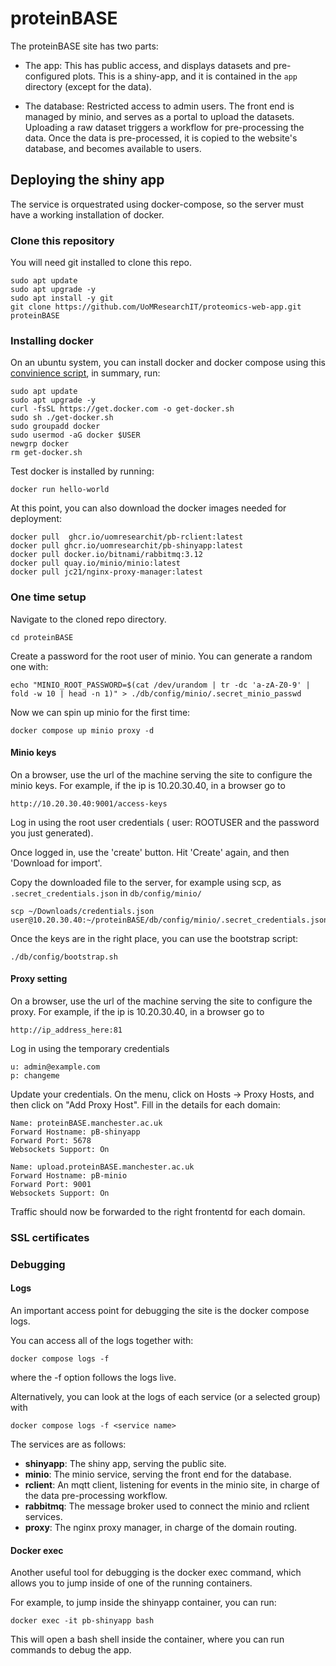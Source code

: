 # proteinBASE

The proteinBASE site has two parts:
 - The app: This has public access, and displays datasets and pre-configured plots.
 This is a shiny-app, and it is contained in the `app` directory (except for the data).

 - The database: Restricted access to admin users.
 The front end is managed by minio, and serves as a portal to upload the datasets.
 Uploading a raw dataset triggers a workflow for pre-processing the data.
 Once the data is pre-processed, it is copied to the website's database, and becomes available to users.

## Deploying the shiny app
The service is orquestrated using docker-compose, so the server must have a working installation of docker.

### Clone this repository
You will need git installed to clone this repo.
```
sudo apt update
sudo apt upgrade -y
sudo apt install -y git
git clone https://github.com/UoMResearchIT/proteomics-web-app.git proteinBASE
```

### Installing docker
On an ubuntu system, you can install docker and docker compose using this [convinience script](https://docs.docker.com/engine/install/ubuntu/#install-using-the-convenience-script), in summary, run:
```
sudo apt update
sudo apt upgrade -y
curl -fsSL https://get.docker.com -o get-docker.sh
sudo sh ./get-docker.sh
sudo groupadd docker
sudo usermod -aG docker $USER
newgrp docker
rm get-docker.sh
```
Test docker is installed by running:
```
docker run hello-world
```
At this point, you can also download the docker images needed for deployment:
```
docker pull  ghcr.io/uomresearchit/pb-rclient:latest
docker pull ghcr.io/uomresearchit/pb-shinyapp:latest
docker pull docker.io/bitnami/rabbitmq:3.12
docker pull quay.io/minio/minio:latest
docker pull jc21/nginx-proxy-manager:latest
```

### One time setup
Navigate to the cloned repo directory.
```
cd proteinBASE
```
Create a password for the root user of minio. You can generate a random one with:
```
echo "MINIO_ROOT_PASSWORD=$(cat /dev/urandom | tr -dc 'a-zA-Z0-9' | fold -w 10 | head -n 1)" > ./db/config/minio/.secret_minio_passwd
```
Now we can spin up minio for the first time:
```
docker compose up minio proxy -d
```
#### Minio keys
On a browser, use the url of the machine serving the site to configure the minio keys.
For example, if the ip is 10.20.30.40, in a browser go to
```
http://10.20.30.40:9001/access-keys
```
Log in using the root user credentials ( user: ROOTUSER and the password you just generated).

Once logged in, use the 'create' button.
Hit 'Create' again, and then 'Download for import'.

Copy the downloaded file to the server, for example using scp, as `.secret_credentials.json` in `db/config/minio/`
```
scp ~/Downloads/credentials.json user@10.20.30.40:~/proteinBASE/db/config/minio/.secret_credentials.json
```

Once the keys are in the right place, you can use the bootstrap script:
```
./db/config/bootstrap.sh
```

#### Proxy setting
On a browser, use the url of the machine serving the site to configure the proxy.
For example, if the ip is 10.20.30.40, in a browser go to
```
http://ip_address_here:81
```
Log in using the temporary credentials
```
u: admin@example.com
p: changeme
```
Update your credentials.
On the menu, click on Hosts -> Proxy Hosts, and then click on  "Add Proxy Host".
Fill in the details for each domain:
```
Name: proteinBASE.manchester.ac.uk
Forward Hostname: pB-shinyapp
Forward Port: 5678
Websockets Support: On
```
```
Name: upload.proteinBASE.manchester.ac.uk
Forward Hostname: pB-minio
Forward Port: 9001
Websockets Support: On
```
Traffic should now be forwarded to the right frontentd for each domain.

### SSL certificates

### Debugging

#### Logs
An important access point for debugging the site is the docker compose logs.

You can access all of the logs together with:
```
docker compose logs -f
```
where the -f option follows the logs live.

Alternatively, you can look at the logs of each service (or a selected group) with
```
docker compose logs -f <service name>
```
The services are as follows:

- **shinyapp**: The shiny app, serving the public site.
- **minio**: The minio service, serving the front end for the database.
- **rclient**: An mqtt client, listening for events in the minio site, in charge of the data pre-processing workflow.
- **rabbitmq**: The message broker used to connect the minio and rclient services.
- **proxy**: The nginx proxy manager, in charge of the domain routing.

#### Docker exec

Another useful tool for debugging is the docker exec command, which allows you to jump inside of one of the running containers.

For example, to jump inside the shinyapp container, you can run:
```
docker exec -it pb-shinyapp bash
```
This will open a bash shell inside the container, where you can run commands to debug the app.
